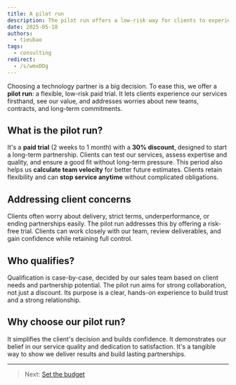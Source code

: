 ```yaml
---
title: A pilot run
description: The pilot run offers a low-risk way for clients to experience our services firsthand. It's a paid trial designed to build trust and ensure a good fit before a long-term commitment.
date: 2025-05-18
authors:
  - tieubao
tags:
  - consulting
redirect:
  - /s/wmxDDg
---
```


Choosing a technology partner is a big decision. To ease this, we offer a **pilot run**: a flexible, low-risk paid trial. It lets clients experience our services firsthand, see our value, and addresses worries about new teams, contracts, and long-term commitments.

## What is the pilot run?

It's a **paid trial** (2 weeks to 1 month) with a **30% discount**, designed to start a long-term partnership. Clients can test our services, assess expertise and quality, and ensure a good fit without long-term pressure. This period also helps us **calculate team velocity** for better future estimates. Clients retain flexibility and can **stop service anytime** without complicated obligations.

## Addressing client concerns

Clients often worry about delivery, strict terms, underperformance, or ending partnerships easily. The pilot run addresses this by offering a risk-free trial. Clients can work closely with our team, review deliverables, and gain confidence while retaining full control.

## Who qualifies?

Qualification is case-by-case, decided by our sales team based on client needs and partnership potential. The pilot run aims for strong collaboration, not just a discount. Its purpose is a clear, hands-on experience to build trust and a strong relationship.

## Why choose our pilot run?

It simplifies the client's decision and builds confidence. It demonstrates our belief in our service quality and dedication to satisfaction. It's a tangible way to show we deliver results and build lasting partnerships.

---

> Next: [Set the budget](setting-the-budget.md)
